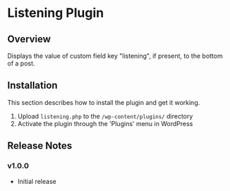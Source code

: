 Listening Plugin
================

Overview
---------
Displays the value of custom field key "listening", if present, to the bottom of a post.


Installation
--------------

This section describes how to install the plugin and get it working.


1. Upload `listening.php` to the `/wp-content/plugins/` directory
1. Activate the plugin through the 'Plugins' menu in WordPress

Release Notes
------------
### v1.0.0 
* Initial release
